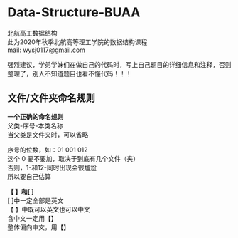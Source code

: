 # Data-Structure-BUAA

北航高工数据结构  
此为2020年秋季北航高等理工学院的数据结构课程  
mail: wysj0117@gmail.com

强烈建议，学弟学妹们在做自己的代码时，写上自己题目的详细信息和注释，否则整理了，别人不知道题目也看不懂代码！！！

## 文件/文件夹命名规则

**一个正确的命名规则**  
父类-序号-本类名称  
当父类是文件夹时，可以省略  

序号的位数，如：01 001 012  
这个 0 要不要加，取决于到底有几个文件（夹）  
否则，1-和12-同时出现会很尴尬  
所以要自己估算

**【 】和[ ]**  
[ ]中一定全部是英文  
【 】中既可以英文也可以中文  
含中文一定用【】  
整体偏向中文，用【】
